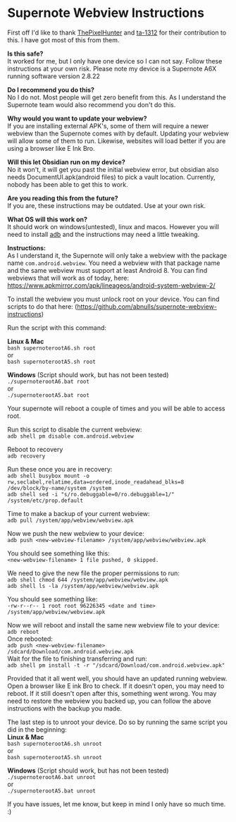 # Supernote Webview Instructions

First off I'd like to thank [ThePixelHunter](https://www.reddit.com/user/ThePixelHunter/) and [ta-1312](https://www.reddit.com/user/ta-1312/) for their contribution to this. I have got most of this from them.

**Is this safe?**   
It worked for me, but I only have one device so I can not say. Follow these instructions at your own risk. Please note my device is a Supernote A6X running software version 2.8.22

**Do I recommend you do this?**   
No I do not. Most people will get zero benefit from this. As I understand the Supernote team would also recommend you don't do this.

**Why would you want to update your webview?**  
If you are installing external APK's, some of them will require a newer webview than the Supernote comes with by default. Updating your webview will allow some of them to run. Likewise, websites will load better if you are using a browser like E Ink Bro.

**Will this let Obsidian run on my device?**  
No it won't, it will get you past the initial webview error, but obsidian also needs DocumentUI.apk(android files) to pick a vault location. Currently, nobody has been able to get this to work. 

**Are you reading this from the future?**  
If you are, these instructions may be outdated. Use at your own risk.

**What OS will this work on?**  
It should work on windows(untested), linux and macos. However you will need to install [adb](https://github.com/TA1312/supernote-a5x/blob/master/sideload.md) and the instructions may need a little tweaking.

**Instructions:**  
As I understand it, the Supernote will only take a webview with the package name `com.android.webview`. You need a webview with that package name and the same webview must support at least Android 8. You can find webviews that will work as of today, here: https://www.apkmirror.com/apk/lineageos/android-system-webview-2/

To install the webview you must unlock root on your device. You can find scripts to do that here: (https://github.com/abnulls/supernote-webview-instructions)

Run the script with this command:

**Linux & Mac**  
`bash supernoterootA6.sh root`  
or  
`bash supernoterootA5.sh root`

**Windows** (Script should work, but has not been tested)  
`./supernoterootA6.bat root`  
or  
`./supernoterootA5.bat root`

Your supernote will reboot a couple of times and you will be able to access root.

Run this script to disable the current webview:  
`adb shell pm disable com.android.webview`

Reboot to recovery  
`adb recovery`

Run these once you are in recovery:  
`adb shell busybox mount -o rw,seclabel,relatime,data=ordered,inode_readahead_blks=8 /dev/block/by-name/system /system`  
`adb shell sed -i "s/ro.debuggable=0/ro.debuggable=1/" /system/etc/prop.default`

Time to make a backup of your current webview:  
`adb pull /system/app/webview/webview.apk`

Now we push the new webview to your device:  
`adb push <new-webview-filename> /system/app/webview/webview.apk`

You should see something like this:  
`<new-webview-filename> 1 file pushed, 0 skipped.`

We need to give the new file the proper permissions to run:  
`adb shell chmod 644 /system/app/webview/webview.apk`  
`adb shell ls -la /system/app/webview/webview.apk`

You should see something like:  
`-rw-r--r-- 1 root root 96226345 <date and time> /system/app/webview/webview.apk`

Now we will reboot and install the same new webview file to your device:  
`adb reboot`  
Once rebooted:  
`adb push <new-webview-filename> /sdcard/Download/com.android.webview.apk`  
Wait for the file to finishing transferring and run:  
`adb shell pm install -t -r "/sdcard/Download/com.android.webview.apk"`

Provided that it all went well, you should have an updated running webview. Open a browser like E ink Bro to check. If it doesn't open, you may need to reboot. If it still doesn't open after this, something went wrong. You may need to restore the webview you backed up, you can follow the above instructions with the backup you made.

The last step is to unroot your device. Do so by running the same script you did in the beginning:   
**Linux & Mac**  
`bash supernoterootA6.sh unroot`  
or  
`bash supernoterootA5.sh unroot`

**Windows** (Script should work, but has not been tested)  
`./supernoterootA6.bat unroot`  
or  
`./supernoterootA5.bat unroot`

If you have issues, let me know, but keep in mind I only have so much time. :)
